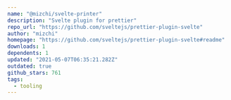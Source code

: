 ```yaml
---
name: "@mizchi/svelte-printer"
description: "Svelte plugin for prettier"
repo_url: "https://github.com/sveltejs/prettier-plugin-svelte"
author: "mizchi"
homepage: "https://github.com/sveltejs/prettier-plugin-svelte#readme"
downloads: 1
dependents: 1
updated: "2021-05-07T06:35:21.282Z"
outdated: true
github_stars: 761
tags: 
  - tooling
---
```

